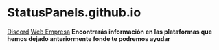 # StatusPanels.github.io

[Discord](https://discord.com/invite/UU4Ey8HqRr)
[Web Empresa](billingoutnodes.github.io)
**Encontrarás información en las plataformas que hemos dejado anteriormente fonde te podremos ayudar**


